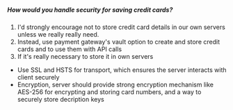##### How would you handle security for saving credit cards?

1. I'd strongly encourage not to store credit card details in our own servers unless we really really need. 
2. Instead, use payment gateway's vault option to create and store credit cards and to use them with API calls
3. If it's really necessary to store it in own servers
  - Use SSL and HSTS for transport, which ensures the server interacts with client securely
  - Encryption, server should provide strong encryption mechanism like AES-256 for encrypting and storing card numbers, and a way to securely store decription keys